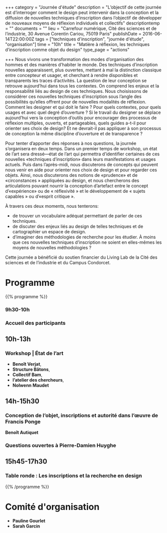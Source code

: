 +++
category = "Journée d'étude"
description = "L’objectif de cette journée est d’interroger comment le design peut intervenir dans la conception et la diffusion de nouvelles techniques d’inscription dans l’objectif de développer de nouveaux moyens de réflexion individuels et collectifs"
descriptiontemp = ""
documents = ""
lieu = "Carrefour numérique, Cité des sciences et de l’industrie, 30 Avenue Corentin Cariou, 75019 Paris"
publishDate = 2016-06-14T22:00:00Z
tags = ["techniques d'inscription", "journée d'étude", "organisation"]
time = "10h"
title = "Matière à réflexion, les techniques d’inscription comme objet du design"
type_page = "actions"

+++
Nous vivons une transformation des modes d’organisation des hommes et des manières d’habiter le monde. Des techniques d’inscription nouvelles apparaissent, plus ouvertes, mettant à mal la distinction classique entre concepteur et usager, et cherchant à rendre disponibles et transparents les traces d’activités. La question de leur conception se retrouve aujourd’hui dans tous les contextes. On comprend les enjeux et la responsabilité liés au design de ces techniques. Nous choisissons de considérer ces nouvelles techniques d’inscription sous l’angle des possibilités qu’elles offrent pour de nouvelles modalités de réflexion. Comment les designer et qui doit le faire ? Pour quels contextes, pour quels usages et avec quel degré d’ouverture ? Si le travail du designer se déplace aujourd’hui vers la conception d’outils pour encourager des processus de réflexion multiples, ouverts, et partageables, quels guides a-t-il pour orienter ses choix de design? Et ne devrait-il pas appliquer à son processus de conception la même discipline d’ouverture et de transparence ?

Pour tenter d’apporter des réponses à nos questions, la journée s’organisera en deux temps. Dans un premier temps de workshop, un état de l’art sera dressé—état de l’art qui permettra d’identifier certaines de ces nouvelles «techniques d’inscription» dans leurs manifestations et usages actuels. Puis dans l’après-midi, nous discuterons de concepts qui peuvent nous venir en aide pour orienter nos choix de design et pour regarder ces objets. Ainsi, nous discuterons des notions de «prudence» et de «circonstances » appliquées au design, et nous chercherons des articulations pouvant nourrir la conception d’artefact entre le concept d’«expérience» ou de « réflexivité » et le développement de « sujets capables » ou d’«esprit critique ».

À travers ces deux moments, nous tenterons:

* de trouver un vocabulaire adéquat permettant de parler de ces techniques.
* de discuter des enjeux liés au design de telles techniques et de cartographier un espace de design.
* d’imaginer des méthodologies de recherche pour les étudier. À moins que ces nouvelles techniques d’inscription ne soient en elles-mêmes les moyens de nouvelles méthodologies ?

Cette journée a bénéficié du soutien financier du Living Lab de la Cité des sciences et de l’industrie et du Campus Condorcet.

<!-- Garder les niveaux de titres comme dans cet exemple -->

# Programme

{{% programme %}}

### 9h30-10h

### Accueil des participants

## 10h-13h

### Workshop | État de l’art

* **Benoît Verjat**,
* **Structure Bâtons**,
* **Collectif Bam**,
* **l’atelier des chercheurs**,
* **Nolwenn Maudet**

## 14h-15h30

### Conception de l’objet, inscriptions et autorité dans l’œuvre de Francis Ponge

**Benoît Autiquet**

### Questions ouvertes à Pierre-Damien Huyghe

## 15h45-17h30

### Table ronde : Les inscriptions et la recherche en design

{{% /programme %}}

# Comité d'organisation

* **Pauline Gourlet**
* **Sarah Garcin**